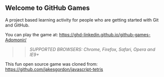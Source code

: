 ## Welcome to GitHub Games

A project based learning activity for people who are getting started with Git and GitHub.

You can play the game at: https://ghd-linkedin.github.io/github-games-Adomonir/

>> _*SUPPORTED BROWSERS*: Chrome, Firefox, Safari, Opera and IE9+_

This fun open source game was cloned from: https://github.com/jakesgordon/javascript-tetris

